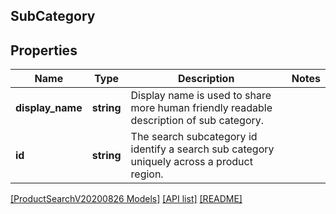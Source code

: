 ## SubCategory

## Properties

Name | Type | Description | Notes
------------ | ------------- | ------------- | -------------
**display_name** | **string** | Display name is used to share more human friendly readable description of sub category. |
**id** | **string** | The search subcategory id identify a search sub category uniquely across a product region. |

[[ProductSearchV20200826 Models]](../) [[API list]](../../Api) [[README]](../../../README.md)
